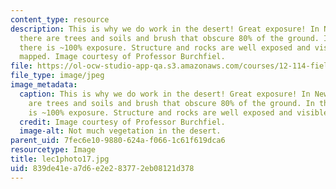 ```yaml
---
content_type: resource
description: This is why we do work in the desert! Great exposure! In New England
  there are trees and soils and brush that obscure 80% of the ground. In the desert
  there is ~100% exposure. Structure and rocks are well exposed and visible to be
  mapped. Image courtesy of Professor Burchfiel.
file: https://ol-ocw-studio-app-qa.s3.amazonaws.com/courses/12-114-field-geology-i-fall-2005/839de41ea7d6e2e283772eb08121d378_lec1photo17.jpg
file_type: image/jpeg
image_metadata:
  caption: This is why we do work in the desert! Great exposure! In New England there
    are trees and soils and brush that obscure 80% of the ground. In the desert there
    is ~100% exposure. Structure and rocks are well exposed and visible to be mapped.
  credit: Image courtesy of Professor Burchfiel.
  image-alt: Not much vegetation in the desert.
parent_uid: 7fec6e10-9880-624a-f066-1c61f619dca6
resourcetype: Image
title: lec1photo17.jpg
uid: 839de41e-a7d6-e2e2-8377-2eb08121d378
---
```

